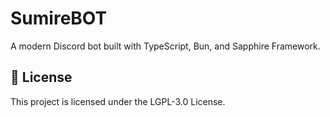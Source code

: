 # SumireBOT

A modern Discord bot built with TypeScript, Bun, and Sapphire Framework.

## 📄 License

This project is licensed under the LGPL-3.0 License.
